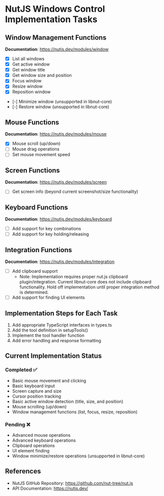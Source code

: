 # NutJS Windows Control Implementation Tasks

## Window Management Functions
**Documentation**: https://nutjs.dev/modules/window
- [x] List all windows
- [x] Get active window
- [x] Get window title
- [x] Get window size and position
- [x] Focus window
- [x] Resize window
- [x] Reposition window
- [-] Minimize window (unsupported in libnut-core)
- [-] Restore window (unsupported in libnut-core)

## Mouse Functions
**Documentation**: https://nutjs.dev/modules/mouse
- [x] Mouse scroll (up/down)
- [ ] Mouse drag operations
- [ ] Set mouse movement speed

## Screen Functions
**Documentation**: https://nutjs.dev/modules/screen
- [ ] Get screen info (beyond current screenshot/size functionality)

## Keyboard Functions
**Documentation**: https://nutjs.dev/modules/keyboard
- [ ] Add support for key combinations
- [ ] Add support for key holding/releasing

## Integration Functions
**Documentation**: https://nutjs.dev/modules/integration
- [ ] Add clipboard support
  - Note: Implementation requires proper nut.js clipboard plugin/integration. Current libnut-core does not include clipboard functionality. Hold off implementation until proper integration method is determined.
- [ ] Add support for finding UI elements

## Implementation Steps for Each Task
1. Add appropriate TypeScript interfaces in types.ts
2. Add the tool definition in setupTools()
3. Implement the tool handler function
4. Add error handling and response formatting

## Current Implementation Status
### Completed ✅
- Basic mouse movement and clicking
- Basic keyboard input
- Screen capture and size
- Cursor position tracking
- Basic active window detection (title, size, and position)
- Mouse scrolling (up/down)
- Window management functions (list, focus, resize, reposition)

### Pending ❌
- Advanced mouse operations
- Advanced keyboard operations
- Clipboard operations
- UI element finding
- Window minimize/restore operations (unsupported in libnut-core)

## References
- NutJS GitHub Repository: https://github.com/nut-tree/nut.js
- API Documentation: https://nutjs.dev/
